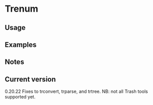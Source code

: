 # Trenum

## Usage

## Examples

## Notes

## Current version

0.20.22 Fixes to trconvert, trparse, and trtree. NB: not all Trash tools supported yet.
